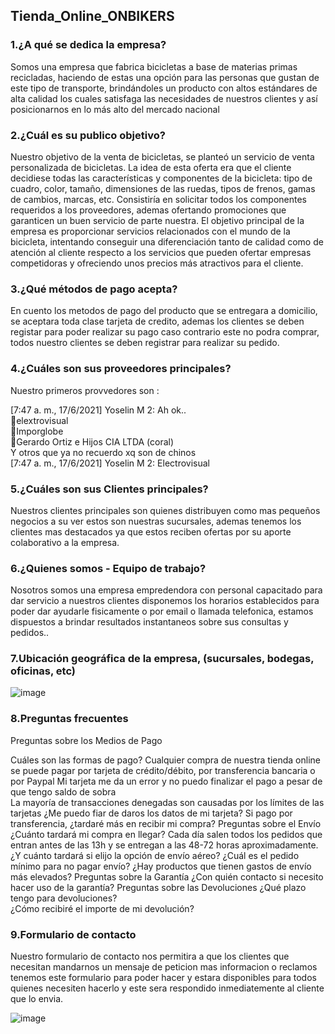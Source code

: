 <h2> Tienda_Online_ONBIKERS</h2>

### 1.¿A qué se dedica la empresa?

Somos una empresa que fabrica bicicletas a base de materias primas recicladas, haciendo
de estas una opción para las personas que gustan de este tipo de transporte, brindándoles un
producto con altos estándares de alta calidad los cuales satisfaga las necesidades de nuestros
clientes y así posicionarnos en lo más alto del mercado nacional

### 2.¿Cuál es su publico objetivo?

Nuestro objetivo de la venta de bicicletas, se planteó un servicio de venta personalizada de
bicicletas. La idea de esta oferta era que el cliente decidiese todas las características y
componentes de la bicicleta: tipo de cuadro, color, tamaño, dimensiones de las ruedas, tipos
de frenos, gamas de cambios, marcas, etc. Consistiría en solicitar todos los componentes
requeridos a los proveedores, ademas  ofertando promociones que garanticen un buen servicio de 
parte nuestra.
El objetivo principal de la empresa es proporcionar servicios relacionados con el mundo de la
bicicleta, intentando conseguir una diferenciación tanto de calidad como de atención al cliente
respecto a los servicios que pueden ofertar empresas competidoras y ofreciendo unos precios
más atractivos para el cliente.

### 3.¿Qué métodos de pago acepta?

En cuento los metodos de pago del producto que se entregara a domicilio, se aceptara toda clase 
tarjeta de credito, ademas los clientes se deben registar para  poder realizar su pago caso 
contrario este no podra comprar, todos nuestro clientes se deben registrar para realizar su pedido.

### 4.¿Cuáles son sus proveedores principales?

Nuestro primeros provvedores son :

[7:47 a. m., 17/6/2021] Yoselin M 2: Ah ok.. </br>
🔹elextrovisual </br>
🔸Imporglobe </br>
🔹Gerardo Ortiz e Hijos CIA LTDA (coral)</br>
Y otros que ya no recuerdo xq son de chinos</br>
[7:47 a. m., 17/6/2021] Yoselin M 2: Electrovisual</br>

### 5.¿Cuáles son sus Clientes principales?

Nuestros clientes principales son quienes distribuyen como mas pequeños negocios a su ver estos son 
nuestras sucursales, ademas tenemos los clientes mas destacados ya que estos reciben ofertas por 
su aporte colaborativo a la empresa.

### 6.¿Quienes somos - Equipo de trabajo?

Nosotros somos una empresa empredendora con personal capacitado para dar servicio a nuestros clientes
disponemos  los horarios  establecidos para poder dar ayudarle fisicamente o por email o llamada telefonica,
estamos  dispuestos a brindar resultados instantaneos sobre sus consultas y pedidos..


### 7.Ubicación geográfica de la empresa, (sucursales, bodegas, oficinas, etc) 

![image](https://user-images.githubusercontent.com/49033606/122700836-a6399280-d211-11eb-8940-f3f155af4500.png)

### 8.Preguntas frecuentes
Preguntas sobre los Medios de Pago

Cuáles son las formas de pago? Cualquier compra de nuestra tienda online se puede pagar por tarjeta de 
crédito/débito, por transferencia bancaria o por Paypal
Mi tarjeta me da un error y no puedo finalizar el pago a pesar de que tengo saldo de sobra  
La mayoría de transacciones denegadas son causadas por los límites de las tarjetas
¿Me puedo fiar de daros los datos de mi tarjeta? 
Si pago por transferencia, ¿tardaré más en recibir mi compra?
Preguntas sobre el Envío
¿Cuánto tardará mi compra en llegar? Cada día salen todos los pedidos que entran antes de las 13h y 
se entregan a las 48-72 horas aproximadamente.
¿Y cuánto tardará si elijo la opción de envío aéreo? 
¿Cuál es el pedido mínimo para no pagar envío? 
¿Hay productos que tienen gastos de envío más elevados? 
Preguntas sobre la Garantía
¿Con quién contacto si necesito hacer uso de la garantía? 
Preguntas sobre las Devoluciones
¿Qué plazo tengo para devoluciones?  
¿Cómo recibiré el importe de mi devolución? 


### 9.Formulario de contacto

Nuestro formulario de contacto nos permitira a que los clientes que necesitan mandarnos un 
mensaje de peticion mas informacion o reclamos tenemos este formulario para poder hacer y 
estara disponibles para todos quienes  necesiten hacerlo y este sera respondido inmediatemente 
al cliente que lo envia.

![image](https://user-images.githubusercontent.com/49033606/122701631-4ba13600-d213-11eb-8670-72c8b03a354c.png)


